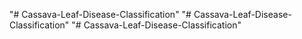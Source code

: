 "# Cassava-Leaf-Disease-Classification" 
"# Cassava-Leaf-Disease-Classification" 
"# Cassava-Leaf-Disease-Classification" 
